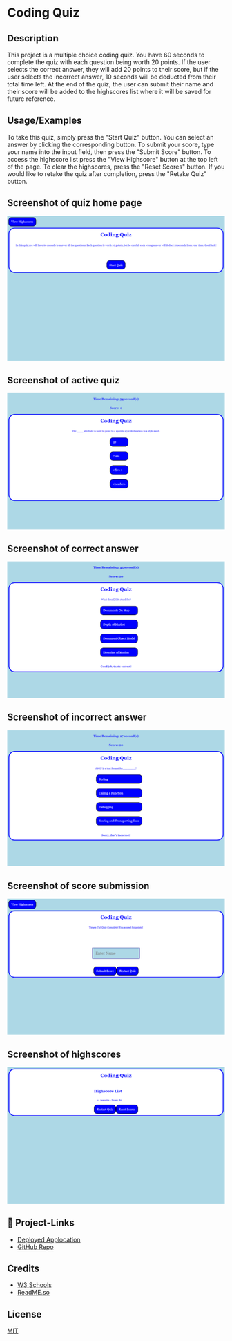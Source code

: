 
# Coding Quiz

## Description

This project is a multiple choice coding quiz. You have 60 seconds to complete the quiz with each question being worth 20 points. If the user selects the correct answer, they will add 20 points to their score, but if the user selects the incorrect answer, 10 seconds will be deducted from their total time left. At the end of the quiz, the user can submit their name and their score will be added to the highscores list where it will be saved for future reference.


## Usage/Examples

To take this quiz, simply press the "Start Quiz" button. You can select an answer by clicking the corresponding button. To submit your score, type your name into the input field, then press the "Submit Score" button. To access the highscore list press the "View Highscore" button at the top left of the page. To clear the highscores, press the "Reset Scores" button. If you would like to retake the quiz after completion, press the "Retake Quiz" button.

## Screenshot of quiz home page
![](./assets/images/quiz-home.png)
## Screenshot of active quiz
![Screenshot of quiz active](./assets/images/quiz-active.png)
## Screenshot of correct answer
![Screenshot of correct answer](./assets/images/quiz-correct.png)
## Screenshot of incorrect answer
![Screenshot of incorrect answer](./assets/images/quiz-incorrect.png)
## Screenshot of score submission
![Screenshot of score submission](./assets/images/quiz-submit-score.png)
## Screenshot of highscores
![Screenshot of highscores](./assets/images/quiz-highscore.png)
## 🔗 Project-Links
- [Deployed Applocation](N/A)
- [GitHub Repo](https://github.com/jeaustins27/Code-Quiz)


## Credits

- [W3 Schools](https://www.w3schools.com/)
- [ReadME.so](https://readme.so)



## License

[MIT](https://choosealicense.com/licenses/mit/)

